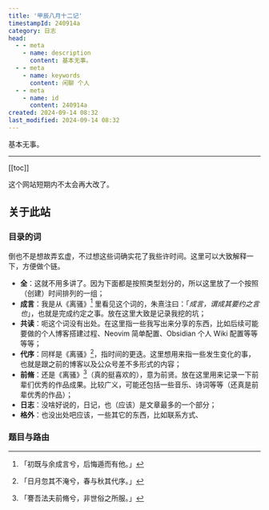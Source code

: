 ```yaml
---
title: '甲辰八月十二记'
timestampId: 240914a
category: 日志
head:
  - - meta
    - name: description
      content: 基本无事。
  - - meta
    - name: keywords
      content: 闲聊 个人
  - - meta
    - name: id
      content: 240914a
created: 2024-09-14 08:32
last_modified: 2024-09-14 08:32
---
```


基本无事。

---

[[toc]]

这个网站短期内不太会再大改了。

## 关于此站

### 目录的词

倒也不是想故弄玄虚，不过想这些词确实花了我些许时间。这里可以大致解释一下，方便做个链。

- **全**：这就不用多讲了。因为下面都是按照类型划分的，所以这里放了一个按照（创建）时间排列的一组；
- **成言**：我是从《离骚》[^1] 里看见这个词的，朱熹注曰：「*成言，谓成其要约之言也*」，也就是完成约定之事。放在这里大致是记录我挖的坑；
- **共读**：呃这个词没有出处。在这里指一些我写出来分享的东西，比如后续可能要做的个人博客搭建过程、Neovim 简单配置、Obsidian 个人 Wiki 配置等等等等；
- **代序**：同样是《离骚》[^2]，指时间的更迭。这里想用来指一些发生变化的事，也就是跟之前的博客以及公众号差不多形式的内容；
- **前脩**：还是《离骚》[^3]（真的挺喜欢的），意为前贤。放在这里用来记录一下前辈们优秀的作品成果。比较广义，可能还包括一些音乐、诗词等等（还真是前辈优秀的作品）；
- **日志**：没啥好说的，日记，也（应该）是文章最多的一个部分；
- **格外**：也没出处吧应该，一些其它的东西，比如联系方式、

### 题目与路由

[^1]: 「初既与余成言兮，后悔遁而有他。」
[^2]: 「日月忽其不淹兮，春与秋其代序。」
[^3]: 「謇吾法夫前脩兮，非世俗之所服。」